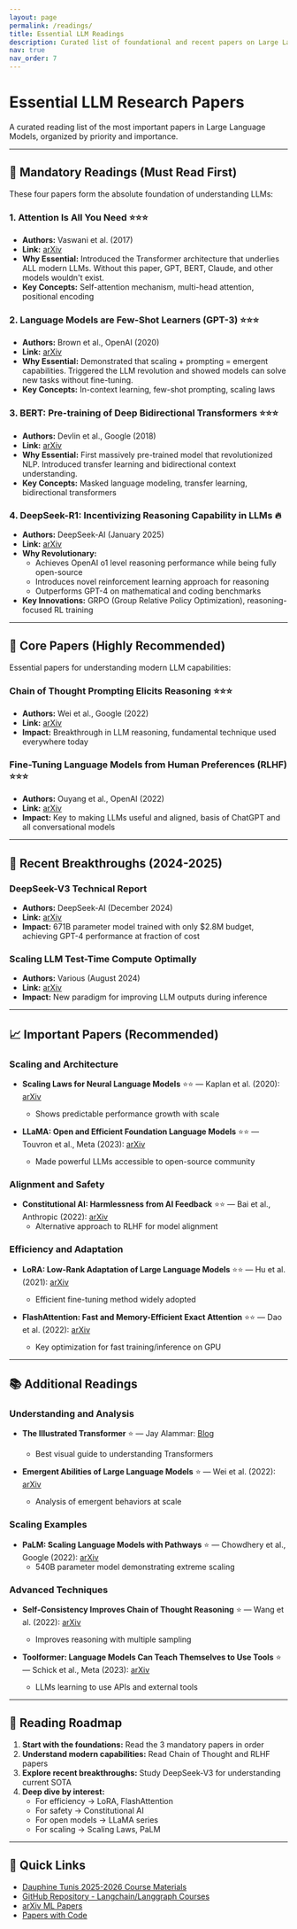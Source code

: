 ```yaml
---
layout: page
permalink: /readings/
title: Essential LLM Readings
description: Curated list of foundational and recent papers on Large Language Models
nav: true
nav_order: 7
---
```


# Essential LLM Research Papers

A curated reading list of the most important papers in Large Language Models, organized by priority and importance.

---

## 📌 Mandatory Readings (Must Read First)

These four papers form the absolute foundation of understanding LLMs:

### 1. **Attention Is All You Need** ⭐⭐⭐
- **Authors:** Vaswani et al. (2017)
- **Link:** [arXiv](https://arxiv.org/abs/1706.03762)
- **Why Essential:** Introduced the Transformer architecture that underlies ALL modern LLMs. Without this paper, GPT, BERT, Claude, and other models wouldn't exist.
- **Key Concepts:** Self-attention mechanism, multi-head attention, positional encoding

### 2. **Language Models are Few-Shot Learners (GPT-3)** ⭐⭐⭐
- **Authors:** Brown et al., OpenAI (2020)
- **Link:** [arXiv](https://arxiv.org/abs/2005.14165)
- **Why Essential:** Demonstrated that scaling + prompting = emergent capabilities. Triggered the LLM revolution and showed models can solve new tasks without fine-tuning.
- **Key Concepts:** In-context learning, few-shot prompting, scaling laws

### 3. **BERT: Pre-training of Deep Bidirectional Transformers** ⭐⭐⭐
- **Authors:** Devlin et al., Google (2018)
- **Link:** [arXiv](https://arxiv.org/abs/1810.04805)
- **Why Essential:** First massively pre-trained model that revolutionized NLP. Introduced transfer learning and bidirectional context understanding.
- **Key Concepts:** Masked language modeling, transfer learning, bidirectional transformers

### 4. **DeepSeek-R1: Incentivizing Reasoning Capability in LLMs** 🔥
- **Authors:** DeepSeek-AI (January 2025)
- **Link:** [arXiv](https://arxiv.org/pdf/2501.12948)
- **Why Revolutionary:**
  - Achieves OpenAI o1 level reasoning performance while being fully open-source
  - Introduces novel reinforcement learning approach for reasoning
  - Outperforms GPT-4 on mathematical and coding benchmarks
- **Key Innovations:** GRPO (Group Relative Policy Optimization), reasoning-focused RL training

---

## 🎯 Core Papers (Highly Recommended)

Essential papers for understanding modern LLM capabilities:

### **Chain of Thought Prompting Elicits Reasoning** ⭐⭐⭐
- **Authors:** Wei et al., Google (2022)
- **Link:** [arXiv](https://arxiv.org/abs/2201.11903)
- **Impact:** Breakthrough in LLM reasoning, fundamental technique used everywhere today

### **Fine-Tuning Language Models from Human Preferences (RLHF)** ⭐⭐⭐
- **Authors:** Ouyang et al., OpenAI (2022)
- **Link:** [arXiv](https://arxiv.org/abs/2203.02155)
- **Impact:** Key to making LLMs useful and aligned, basis of ChatGPT and all conversational models

---

## 🚀 Recent Breakthroughs (2024-2025)

### **DeepSeek-V3 Technical Report**
- **Authors:** DeepSeek-AI (December 2024)
- **Link:** [arXiv](https://arxiv.org/abs/2412.19437)
- **Impact:** 671B parameter model trained with only $2.8M budget, achieving GPT-4 performance at fraction of cost

### **Scaling LLM Test-Time Compute Optimally**
- **Authors:** Various (August 2024)
- **Link:** [arXiv](https://arxiv.org/abs/2408.03314)
- **Impact:** New paradigm for improving LLM outputs during inference

---

## 📈 Important Papers (Recommended)

### Scaling and Architecture
- **Scaling Laws for Neural Language Models** ⭐⭐ — Kaplan et al. (2020): [arXiv](https://arxiv.org/abs/2001.08361)
  - Shows predictable performance growth with scale

- **LLaMA: Open and Efficient Foundation Language Models** ⭐⭐ — Touvron et al., Meta (2023): [arXiv](https://arxiv.org/abs/2302.13971)
  - Made powerful LLMs accessible to open-source community

### Alignment and Safety
- **Constitutional AI: Harmlessness from AI Feedback** ⭐⭐ — Bai et al., Anthropic (2022): [arXiv](https://arxiv.org/abs/2212.08073)
  - Alternative approach to RLHF for model alignment

### Efficiency and Adaptation
- **LoRA: Low-Rank Adaptation of Large Language Models** ⭐⭐ — Hu et al. (2021): [arXiv](https://arxiv.org/abs/2106.09685)
  - Efficient fine-tuning method widely adopted

- **FlashAttention: Fast and Memory-Efficient Exact Attention** ⭐⭐ — Dao et al. (2022): [arXiv](https://arxiv.org/abs/2205.14135)
  - Key optimization for fast training/inference on GPU

---

## 📚 Additional Readings

### Understanding and Analysis
- **The Illustrated Transformer** ⭐ — Jay Alammar: [Blog](http://jalammar.github.io/illustrated-transformer/)
  - Best visual guide to understanding Transformers

- **Emergent Abilities of Large Language Models** ⭐ — Wei et al. (2022): [arXiv](https://arxiv.org/abs/2206.07682)
  - Analysis of emergent behaviors at scale

### Scaling Examples
- **PaLM: Scaling Language Models with Pathways** ⭐ — Chowdhery et al., Google (2022): [arXiv](https://arxiv.org/abs/2204.02311)
  - 540B parameter model demonstrating extreme scaling

### Advanced Techniques
- **Self-Consistency Improves Chain of Thought Reasoning** ⭐ — Wang et al. (2022): [arXiv](https://arxiv.org/abs/2203.11171)
  - Improves reasoning with multiple sampling

- **Toolformer: Language Models Can Teach Themselves to Use Tools** ⭐ — Schick et al., Meta (2023): [arXiv](https://arxiv.org/abs/2302.04761)
  - LLMs learning to use APIs and external tools

---

## 📖 Reading Roadmap

1. **Start with the foundations:** Read the 3 mandatory papers in order
2. **Understand modern capabilities:** Read Chain of Thought and RLHF papers
3. **Explore recent breakthroughs:** Study DeepSeek-V3 for understanding current SOTA
4. **Deep dive by interest:**
   - For efficiency → LoRA, FlashAttention
   - For safety → Constitutional AI
   - For open models → LLaMA series
   - For scaling → Scaling Laws, PaLM

---

## 🔗 Quick Links

- [Dauphine Tunis 2025-2026 Course Materials](/teaching/)
- [GitHub Repository - Langchain/Langgraph Courses](https://github.com/BastinFlorian/Langchain-Langgraph-courses)
- [arXiv ML Papers](https://arxiv.org/list/cs.LG/recent)
- [Papers with Code](https://paperswithcode.com/)
